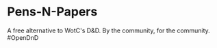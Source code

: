 # Pens-N-Papers
A free alternative to WotC's D&amp;D. By the community, for the community.
#OpenDnD
